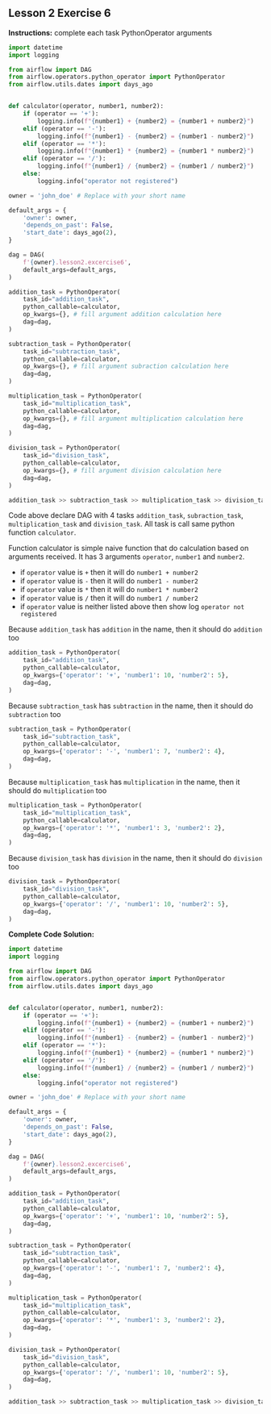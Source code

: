 ## Lesson 2 Exercise 6

**Instructions:**
complete each task PythonOperator arguments

```python
import datetime
import logging

from airflow import DAG
from airflow.operators.python_operator import PythonOperator
from airflow.utils.dates import days_ago


def calculator(operator, number1, number2):
    if (operator == '+'):
        logging.info(f"{number1} + {number2} = {number1 + number2}")
    elif (operator == '-'):
        logging.info(f"{number1} - {number2} = {number1 - number2}")
    elif (operator == '*'):
        logging.info(f"{number1} * {number2} = {number1 * number2}")
    elif (operator == '/'):
        logging.info(f"{number1} / {number2} = {number1 / number2}")
    else:
        logging.info("operator not registered")

owner = 'john_doe' # Replace with your short name

default_args = {
    'owner': owner,
    'depends_on_past': False,
    'start_date': days_ago(2),
}

dag = DAG(
    f'{owner}.lesson2.excercise6',
    default_args=default_args,
)

addition_task = PythonOperator(
    task_id="addition_task",
    python_callable=calculator,
    op_kwargs={}, # fill argument addition calculation here
    dag=dag,
)

subtraction_task = PythonOperator(
    task_id="subtraction_task",
    python_callable=calculator,
    op_kwargs={}, # fill argument subraction calculation here
    dag=dag,
)

multiplication_task = PythonOperator(
    task_id="multiplication_task",
    python_callable=calculator,
    op_kwargs={}, # fill argument multiplication calculation here
    dag=dag,
)

division_task = PythonOperator(
    task_id="division_task",
    python_callable=calculator,
    op_kwargs={}, # fill argument division calculation here
    dag=dag,
)

addition_task >> subtraction_task >> multiplication_task >> division_task
```

Code above declare DAG with 4 tasks `addition_task`, `subraction_task`, `multiplication_task` and `division_task`. All task is call same python function `calculator`.

Function calculator is simple naive function that do calculation based on arguments received. It has 3 arguments `operator`, `number1` and `number2`.

- if `operator` value is `+` then it will do `number1 + number2`
- if `operator` value is `-` then it will do `number1 - number2`
- if `operator` value is `*` then it will do `number1 * number2`
- if `operator` value is `/` then it will do `number1 / number2`
- if `operator` value is neither listed above then show log `operator not registered`

Because `addition_task` has `addition` in the name, then it should do `addition` too

```python
addition_task = PythonOperator(
    task_id="addition_task",
    python_callable=calculator,
    op_kwargs={'operator': '+', 'number1': 10, 'number2': 5},
    dag=dag,
)
```

Because `subtraction_task` has `subtraction` in the name, then it should do `subtraction` too

```python
subtraction_task = PythonOperator(
    task_id="subtraction_task",
    python_callable=calculator,
    op_kwargs={'operator': '-', 'number1': 7, 'number2': 4},
    dag=dag,
)
```

Because `multiplication_task` has `multiplication` in the name, then it should do `multiplication` too

```python
multiplication_task = PythonOperator(
    task_id="multiplication_task",
    python_callable=calculator,
    op_kwargs={'operator': '*', 'number1': 3, 'number2': 2},
    dag=dag,
)
```

Because `division_task` has `division` in the name, then it should do `division` too

```python
division_task = PythonOperator(
    task_id="division_task",
    python_callable=calculator,
    op_kwargs={'operator': '/', 'number1': 10, 'number2': 5},
    dag=dag,
)
```

**Complete Code Solution:**

```python
import datetime
import logging

from airflow import DAG
from airflow.operators.python_operator import PythonOperator
from airflow.utils.dates import days_ago


def calculator(operator, number1, number2):
    if (operator == '+'):
        logging.info(f"{number1} + {number2} = {number1 + number2}")
    elif (operator == '-'):
        logging.info(f"{number1} - {number2} = {number1 - number2}")
    elif (operator == '*'):
        logging.info(f"{number1} * {number2} = {number1 * number2}")
    elif (operator == '/'):
        logging.info(f"{number1} / {number2} = {number1 / number2}")
    else:
        logging.info("operator not registered")

owner = 'john_doe' # Replace with your short name

default_args = {
    'owner': owner,
    'depends_on_past': False,
    'start_date': days_ago(2),
}

dag = DAG(
    f'{owner}.lesson2.excercise6',
    default_args=default_args,
)

addition_task = PythonOperator(
    task_id="addition_task",
    python_callable=calculator,
    op_kwargs={'operator': '+', 'number1': 10, 'number2': 5},
    dag=dag,
)

subtraction_task = PythonOperator(
    task_id="subtraction_task",
    python_callable=calculator,
    op_kwargs={'operator': '-', 'number1': 7, 'number2': 4},
    dag=dag,
)

multiplication_task = PythonOperator(
    task_id="multiplication_task",
    python_callable=calculator,
    op_kwargs={'operator': '*', 'number1': 3, 'number2': 2},
    dag=dag,
)

division_task = PythonOperator(
    task_id="division_task",
    python_callable=calculator,
    op_kwargs={'operator': '/', 'number1': 10, 'number2': 5},
    dag=dag,
)

addition_task >> subtraction_task >> multiplication_task >> division_task
```
